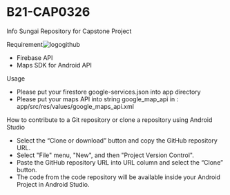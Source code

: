 # B21-CAP0326
Info Sungai Repository for Capstone Project

Requirement![logogithub](https://user-images.githubusercontent.com/72433491/121362851-9f349980-c960-11eb-8580-743423a6c329.png)

- Firebase API
- Maps SDK for Android API

Usage
- Please put your firestore google-services.json into app directory
- Please put your maps API into string google_map_api in :
app/src/res/values/google_maps_api.xml

How to contribute to a Git repository or clone a repository using Android Studio
- Select the “Clone or download” button and copy the GitHub repository URL.
- Select "File" menu, "New", and then "Project Version Control".
- Paste the GitHub repository URL into URL column and select the “Clone” button.
- The code from the code repository will be available inside your Android Project in Android Studio.

